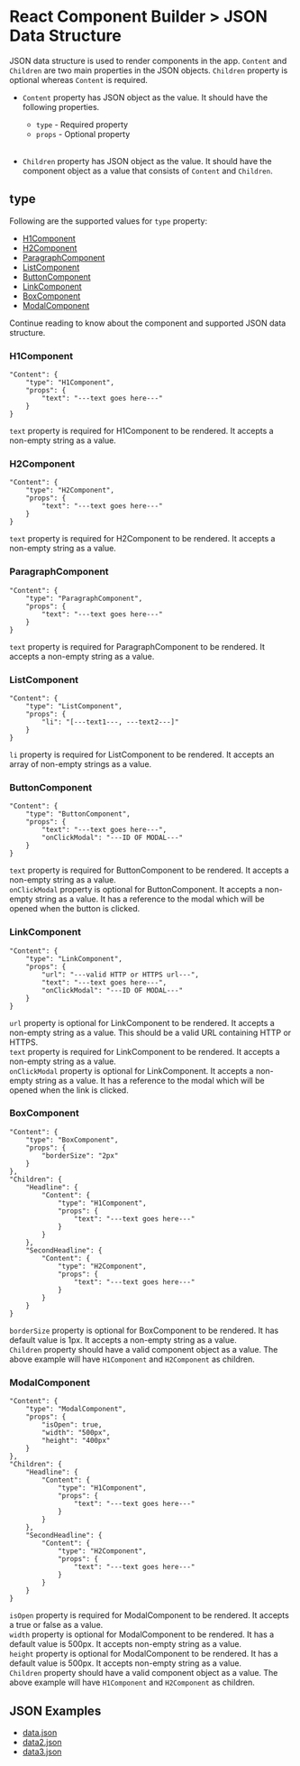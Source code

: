 # React Component Builder > JSON Data Structure

JSON data structure is used to render components in the app. `Content` and `Children` are two main properties in the JSON objects. `Children` property is optional whereas `Content` is required.

- `Content` property has JSON object as the value. It should have the following properties.

    - `type` - Required property
    - `props` - Optional property
&nbsp;\
&nbsp;

- `Children` property has JSON object as the value. It should have the component object as a value that consists of `Content` and `Children`.

## type

Following are the supported values for `type` property:

- [H1Component](#h1component)
- [H2Component](#h2component)
- [ParagraphComponent](#paragraphcomponent)
- [ListComponent](#listcomponent)
- [ButtonComponent](#buttoncomponent)
- [LinkComponent](#linkcomponent)
- [BoxComponent](#boxcomponent)
- [ModalComponent](#modalcomponent)

Continue reading to know about the component and supported JSON data structure.

### H1Component

```
"Content": {
    "type": "H1Component",
    "props": {
        "text": "---text goes here---"
    }
}

```
`text` property is required for H1Component to be rendered. It accepts a non-empty string as a value.

### H2Component

```
"Content": {
    "type": "H2Component",
    "props": {
        "text": "---text goes here---"
    }
}

```
`text` property is required for H2Component to be rendered. It accepts a non-empty string as a value.

### ParagraphComponent

```
"Content": {
    "type": "ParagraphComponent",
    "props": {
        "text": "---text goes here---"
    }
}

```
`text` property is required for ParagraphComponent to be rendered. It accepts a non-empty string as a value.

### ListComponent

```
"Content": {
    "type": "ListComponent",
    "props": {
        "li": "[---text1---, ---text2---]"
    }
}

```
`li` property is required for ListComponent to be rendered. It accepts an array of non-empty strings as a value.

### ButtonComponent

```
"Content": {
    "type": "ButtonComponent",
    "props": {
        "text": "---text goes here---",
        "onClickModal": "---ID OF MODAL---"
    }
}

```
`text` property is required for ButtonComponent to be rendered. It accepts a non-empty string as a value.\
`onClickModal` property is optional for ButtonComponent. It accepts a non-empty string as a value. It has a reference to the modal which will be opened when the button is clicked. 

### LinkComponent

```
"Content": {
    "type": "LinkComponent",
    "props": {
        "url": "---valid HTTP or HTTPS url---",
        "text": "---text goes here---",
        "onClickModal": "---ID OF MODAL---"
    }
}

```
`url` property is optional for LinkComponent to be rendered. It accepts a non-empty string as a value. This should be a valid URL containing HTTP or HTTPS.\
`text` property is required for LinkComponent to be rendered. It accepts a non-empty string as a value.\
`onClickModal` property is optional for LinkComponent. It accepts a non-empty string as a value. It has a reference to the modal which will be opened when the link is clicked.

### BoxComponent

```
"Content": {
    "type": "BoxComponent",
    "props": {
        "borderSize": "2px"
    }
},
"Children": {
    "Headline": {
        "Content": {
            "type": "H1Component",
            "props": {
                "text": "---text goes here---"
            }
        }
    },
    "SecondHeadline": {
        "Content": {
            "type": "H2Component",
            "props": {
                "text": "---text goes here---"
            }
        }
    }
}
```

`borderSize` property is optional for BoxComponent to be rendered. It has default value is 1px. It accepts a non-empty string as a value.\
`Children` property should have a valid component object as a value. The above example will have `H1Component` and `H2Component` as children.

### ModalComponent

```
"Content": {
    "type": "ModalComponent",
    "props": {
        "isOpen": true,
        "width": "500px",
        "height": "400px"
    }
},
"Children": {
    "Headline": {
        "Content": {
            "type": "H1Component",
            "props": {
                "text": "---text goes here---"
            }
        }
    },
    "SecondHeadline": {
        "Content": {
            "type": "H2Component",
            "props": {
                "text": "---text goes here---"
            }
        }
    }
}
```

`isOpen` property is required for ModalComponent to be rendered. It accepts a true or false as a value.\
`width` property is optional for ModalComponent to be rendered. It has a default value is 500px. It accepts non-empty string as a value.\
`height` property is optional for ModalComponent to be rendered. It has a default value is 500px. It accepts non-empty string as a value.\
`Children` property should have a valid component object as a value. The above example will have `H1Component` and `H2Component` as children.

## JSON Examples

- [data.json](data.json)
- [data2.json](data2.json)
- [data3.json](data3.json)